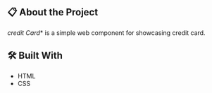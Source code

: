 ## 📋 About the Project
*credit Card** is a simple web component for showcasing  credit card.

## 🛠️ Built With
- HTML
- CSS

